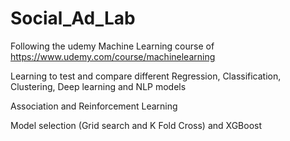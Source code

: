 # Social_Ad_Lab
Following the udemy Machine Learning course of https://www.udemy.com/course/machinelearning

Learning to test and compare different Regression, Classification, Clustering, Deep learning and NLP models

Association and Reinforcement Learning

Model selection (Grid search and K Fold Cross) and XGBoost
